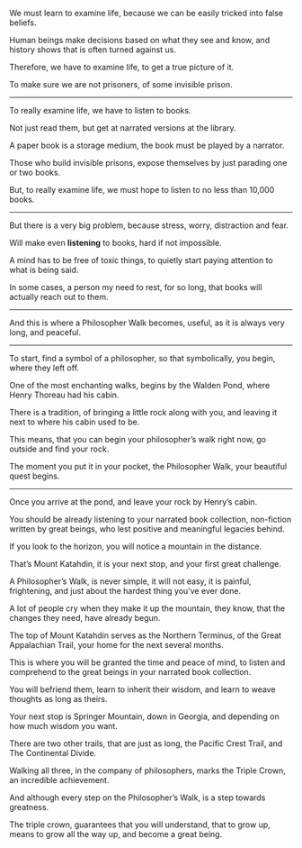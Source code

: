 We must learn to examine life,
because we can be easily tricked into false beliefs.

Human beings make decisions based on what they see and know,
and history shows that is often turned against us.

Therefore, we have to examine life,
to get a true picture of it.

To make sure we are not prisoners,
of some invisible prison.

---

To really examine life,
we have to listen to books.

Not just read them,
but get at narrated versions at the library.

A paper book is a storage medium,
the book must be played by a narrator.

Those who build invisible prisons,
expose themselves by just parading one or two books.

But, to really examine life,
we must hope to listen to no less than 10,000 books.

---

But there is a very big problem,
because stress, worry, distraction and fear.

Will make even __listening__ to books,
hard if not impossible.

A mind has to be free of toxic things,
to quietly start paying attention to what is being said.

In some cases, a person my need to rest,
for so long, that books will actually reach out to them.

---

And this is where a Philosopher Walk becomes,
useful, as it is always very long, and peaceful.

---

To start, find a symbol of a philosopher,
so that symbolically, you begin, where they left off.

One of the most enchanting walks,
begins by the Walden Pond, where Henry Thoreau had his cabin.

There is a tradition, of bringing a little rock along with you,
and leaving it next to where his cabin used to be.

This means, that you can begin your philosopher’s walk right now,
go outside and find your rock.

The moment you put it in your pocket,
the Philosopher Walk, your beautiful quest begins.

---

Once you arrive at the pond,
and leave your rock by Henry’s cabin.

You should be already listening to your narrated book collection,
non-fiction written by great beings, who lest positive and meaningful legacies behind.

If you look to the horizon,
you will notice a mountain in the distance.

That’s Mount Katahdin,
it is your next stop, and your first great challenge.

A Philosopher’s Walk, is never simple, it will not easy,
it is painful, frightening, and just about the hardest thing you’ve ever done.

A lot of people cry when they make it up the mountain,
they know, that the changes they need, have already begun.

The top of Mount Katahdin serves as the Northern Terminus,
of the Great Appalachian Trail, your home for the next several months.

This is where you will be granted the time and peace of mind,
to listen and comprehend to the great beings in your narrated book collection.

You will befriend them, learn to inherit their wisdom,
and learn to weave thoughts as long as theirs.

Your next stop is Springer Mountain,
down in Georgia, and depending on how much wisdom you want.

There are two other trails, that are just as long,
the Pacific Crest Trail, and The Continental Divide.

Walking all three, in the company of philosophers,
marks the Triple Crown, an incredible achievement.

And although every step on the Philosopher’s Walk,
is a step towards greatness.

The triple crown, guarantees that you will understand,
that  to grow up, means to grow all the way up, and become a great being.
